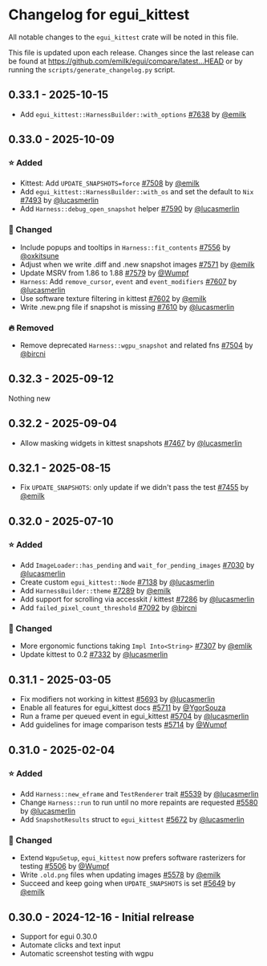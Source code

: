 # Changelog for egui_kittest
All notable changes to the `egui_kittest` crate will be noted in this file.


This file is updated upon each release.
Changes since the last release can be found at <https://github.com/emilk/egui/compare/latest...HEAD> or by running the `scripts/generate_changelog.py` script.


## 0.33.1 - 2025-10-15
* Add `egui_kittest::HarnessBuilder::with_options` [#7638](https://github.com/emilk/egui/pull/7638) by [@emilk](https://github.com/emilk)


## 0.33.0 - 2025-10-09
### ⭐ Added
* Kittest: Add `UPDATE_SNAPSHOTS=force` [#7508](https://github.com/emilk/egui/pull/7508) by [@emilk](https://github.com/emilk)
* Add `egui_kittest::HarnessBuilder::with_os` and set the default to `Nix` [#7493](https://github.com/emilk/egui/pull/7493) by [@lucasmerlin](https://github.com/lucasmerlin)
* Add `Harness::debug_open_snapshot` helper [#7590](https://github.com/emilk/egui/pull/7590) by [@lucasmerlin](https://github.com/lucasmerlin)

### 🔧 Changed
* Include popups and tooltips in `Harness::fit_contents` [#7556](https://github.com/emilk/egui/pull/7556) by [@oxkitsune](https://github.com/oxkitsune)
* Adjust when we write .diff and .new snapshot images [#7571](https://github.com/emilk/egui/pull/7571) by [@emilk](https://github.com/emilk)
* Update MSRV from 1.86 to 1.88 [#7579](https://github.com/emilk/egui/pull/7579) by [@Wumpf](https://github.com/Wumpf)
* `Harness`: Add `remove_cursor`,  `event` and `event_modifiers` [#7607](https://github.com/emilk/egui/pull/7607) by [@lucasmerlin](https://github.com/lucasmerlin)
* Use software texture filtering in kittest [#7602](https://github.com/emilk/egui/pull/7602) by [@emilk](https://github.com/emilk)
* Write .new.png file if snapshot is missing [#7610](https://github.com/emilk/egui/pull/7610) by [@lucasmerlin](https://github.com/lucasmerlin)

### 🔥 Removed
* Remove deprecated `Harness::wgpu_snapshot` and related fns [#7504](https://github.com/emilk/egui/pull/7504) by [@bircni](https://github.com/bircni)


## 0.32.3 - 2025-09-12
Nothing new


## 0.32.2 - 2025-09-04
* Allow masking widgets in kittest snapshots [#7467](https://github.com/emilk/egui/pull/7467) by [@lucasmerlin](https://github.com/lucasmerlin)


## 0.32.1 - 2025-08-15
* Fix `UPDATE_SNAPSHOTS`: only update if we didn't pass the test [#7455](https://github.com/emilk/egui/pull/7455) by [@emilk](https://github.com/emilk)


## 0.32.0 - 2025-07-10
### ⭐ Added
* Add `ImageLoader::has_pending` and `wait_for_pending_images` [#7030](https://github.com/emilk/egui/pull/7030) by [@lucasmerlin](https://github.com/lucasmerlin)
* Create custom `egui_kittest::Node` [#7138](https://github.com/emilk/egui/pull/7138) by [@lucasmerlin](https://github.com/lucasmerlin)
* Add `HarnessBuilder::theme` [#7289](https://github.com/emilk/egui/pull/7289) by [@emilk](https://github.com/emilk)
* Add support for scrolling via accesskit / kittest [#7286](https://github.com/emilk/egui/pull/7286) by [@lucasmerlin](https://github.com/lucasmerlin)
* Add `failed_pixel_count_threshold` [#7092](https://github.com/emilk/egui/pull/7092) by [@bircni](https://github.com/bircni)

### 🔧 Changed
* More ergonomic functions taking `Impl Into<String>` [#7307](https://github.com/emilk/egui/pull/7307) by [@emlik](https://github.com/emilk)
* Update kittest to 0.2 [#7332](https://github.com/emilk/egui/pull/7332) by [@lucasmerlin](https://github.com/lucasmerlin)


## 0.31.1 - 2025-03-05
* Fix modifiers not working in kittest [#5693](https://github.com/emilk/egui/pull/5693) by [@lucasmerlin](https://github.com/lucasmerlin)
* Enable all features for egui_kittest docs [#5711](https://github.com/emilk/egui/pull/5711) by [@YgorSouza](https://github.com/YgorSouza)
* Run a frame per queued event in egui_kittest [#5704](https://github.com/emilk/egui/pull/5704) by [@lucasmerlin](https://github.com/lucasmerlin)
* Add guidelines for image comparison tests [#5714](https://github.com/emilk/egui/pull/5714) by [@Wumpf](https://github.com/Wumpf)


## 0.31.0 - 2025-02-04
### ⭐ Added
* Add `Harness::new_eframe` and `TestRenderer` trait [#5539](https://github.com/emilk/egui/pull/5539) by [@lucasmerlin](https://github.com/lucasmerlin)
* Change `Harness::run` to run until no more repaints are requested [#5580](https://github.com/emilk/egui/pull/5580) by [@lucasmerlin](https://github.com/lucasmerlin)
* Add `SnapshotResults` struct to `egui_kittest` [#5672](https://github.com/emilk/egui/pull/5672) by [@lucasmerlin](https://github.com/lucasmerlin)

### 🔧 Changed
* Extend `WgpuSetup`, `egui_kittest` now prefers software rasterizers for testing [#5506](https://github.com/emilk/egui/pull/5506) by [@Wumpf](https://github.com/Wumpf)
* Write `.old.png` files when updating images [#5578](https://github.com/emilk/egui/pull/5578) by [@emilk](https://github.com/emilk)
* Succeed and keep going when `UPDATE_SNAPSHOTS` is set [#5649](https://github.com/emilk/egui/pull/5649) by [@emilk](https://github.com/emilk)


## 0.30.0 - 2024-12-16 - Initial relrease
* Support for egui 0.30.0
* Automate clicks and text input
* Automatic screenshot testing with wgpu
